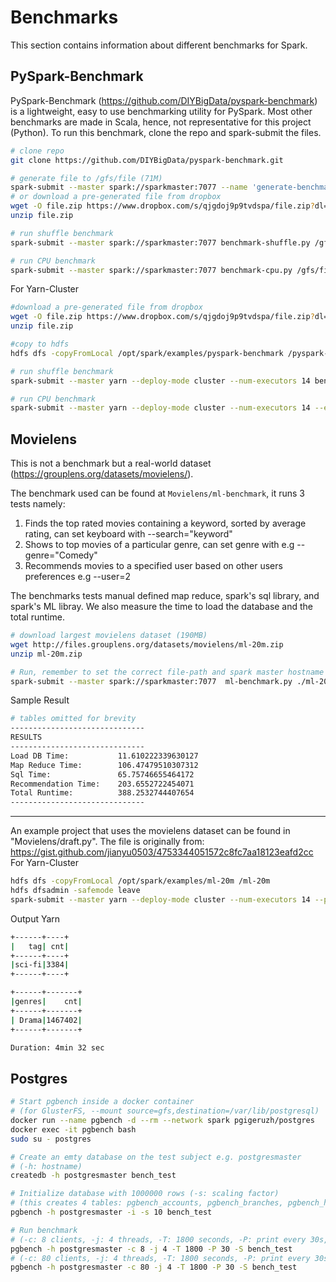 # Benchmarks

This section contains information about different benchmarks for Spark.



## PySpark-Benchmark

PySpark-Benchmark (https://github.com/DIYBigData/pyspark-benchmark) is a lightweight, easy to use benchmarking utility for PySpark. Most other benchmarks are made in Scala, hence, not representative for this project (Python). To run this benchmark, clone the repo and spark-submit the files.

```bash
# clone repo
git clone https://github.com/DIYBigData/pyspark-benchmark.git

# generate file to /gfs/file (71M)
spark-submit --master spark://sparkmaster:7077 --name 'generate-benchmark-test-data' generate-data.py /gfs/file -r 1000000 -p 1
# or download a pre-generated file from dropbox
wget -O file.zip https://www.dropbox.com/s/qjgdoj9p9tvdspa/file.zip?dl=1
unzip file.zip

# run shuffle benchmark
spark-submit --master spark://sparkmaster:7077 benchmark-shuffle.py /gfs/file -r 1 -n 'shuffle-benchmark'

# run CPU benchmark
spark-submit --master spark://sparkmaster:7077 benchmark-cpu.py /gfs/file -s 40000000 -p 4 -n 'cpu-benchmark'
```
For Yarn-Cluster

```bash
#download a pre-generated file from dropbox
wget -O file.zip https://www.dropbox.com/s/qjgdoj9p9tvdspa/file.zip?dl=1
unzip file.zip

#copy to hdfs
hdfs dfs -copyFromLocal /opt/spark/examples/pyspark-benchmark /pyspark-benchmark

# run shuffle benchmark
spark-submit --master yarn --deploy-mode cluster --num-executors 14 benchmark-shuffle.py hdfs://192.168.1.187:9000/pyspark-benchmark/file

# run CPU benchmark
spark-submit --master yarn --deploy-mode cluster --num-executors 14 --executor-cores 1 benchmark-cpu.py hdfs://192.168.1.187:9000/pyspark-benchmark/file -s 40000000 -p 4 -n 'cpu-benchmark'
```

## Movielens

This is not a benchmark but a real-world dataset (https://grouplens.org/datasets/movielens/).

The benchmark used can be found at  `Movielens/ml-benchmark`, it runs 3 tests namely:
1. Finds the top rated movies containing a keyword, sorted by average rating, can set keyboard with --search="keyword"
2. Shows to top movies of a particular genre, can set genre with e.g --genre="Comedy"
3. Recommends movies to a specified user based on other users preferences e.g --user=2

The benchmarks tests manual defined map reduce, spark's sql library, and spark's ML libray. We also measure the time to load the database and the total runtime.
```bash
# download largest movielens dataset (190MB)
wget http://files.grouplens.org/datasets/movielens/ml-20m.zip
unzip ml-20m.zip

# Run, remember to set the correct file-path and spark master hostname
spark-submit --master spark://sparkmaster:7077  ml-benchmark.py ./ml-20m/movies.csv ./ml-20m/ratings.csv
```
Sample Result
```bash
# tables omitted for brevity
------------------------------
RESULTS
------------------------------
Load DB Time:           11.610222339630127
Map Reduce Time:        106.47479510307312
Sql Time:               65.75746655464172
Recommendation Time:    203.6552722454071
Total Runtime:          388.2532744407654
------------------------------
```
------
 An example project that uses the movielens dataset can be found in "Movielens/draft.py". The file is originally from: https://gist.github.com/jianyu0503/4753344051572c8fc7aa18123eafd2cc  
For Yarn-Cluster
```bash
hdfs dfs -copyFromLocal /opt/spark/examples/ml-20m /ml-20m
hdfs dfsadmin -safemode leave
spark-submit --master yarn --deploy-mode cluster --num-executors 14 --packages com.databricks:spark-csv_2.11:1.5.0 movielens.py hdfs://192.168.1.187:9000/ml-20m
```
Output Yarn
```bash
+------+----+
|   tag| cnt|
+------+----+
|sci-fi|3384|
+------+----+

+------+-------+
|genres|    cnt|
+------+-------+
| Drama|1467402|
+------+-------+

Duration: 4min 32 sec
```

## Postgres

```bash
# Start pgbench inside a docker container
# (for GlusterFS, --mount source=gfs,destination=/var/lib/postgresql)
docker run --name pgbench -d --rm --network spark pgigeruzh/postgres
docker exec -it pgbench bash
sudo su - postgres

# Create an emty database on the test subject e.g. postgresmaster
# (-h: hostname)
createdb -h postgresmaster bench_test

# Initialize database with 1000000 rows (-s: scaling factor)
# (this creates 4 tables: pgbench_accounts, pgbench_branches, pgbench_history, pgbench_tellers)
pgbench -h postgresmaster -i -s 10 bench_test

# Run benchmark
# (-c: 8 clients, -j: 4 threads, -T: 1800 seconds, -P: print every 30s, -S: read-only)
pgbench -h postgresmaster -c 8 -j 4 -T 1800 -P 30 -S bench_test
# (-c: 80 clients, -j: 4 threads, -T: 1800 seconds, -P: print every 30s, -S: read-only)
pgbench -h postgresmaster -c 80 -j 4 -T 1800 -P 30 -S bench_test
```

## 